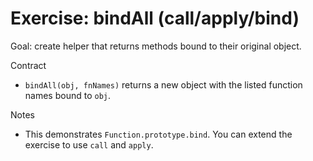 # Exercise: bindAll (call/apply/bind)

Goal: create helper that returns methods bound to their original object.

Contract
- `bindAll(obj, fnNames)` returns a new object with the listed function names bound to `obj`.

Notes
- This demonstrates `Function.prototype.bind`. You can extend the exercise to use `call` and `apply`.
